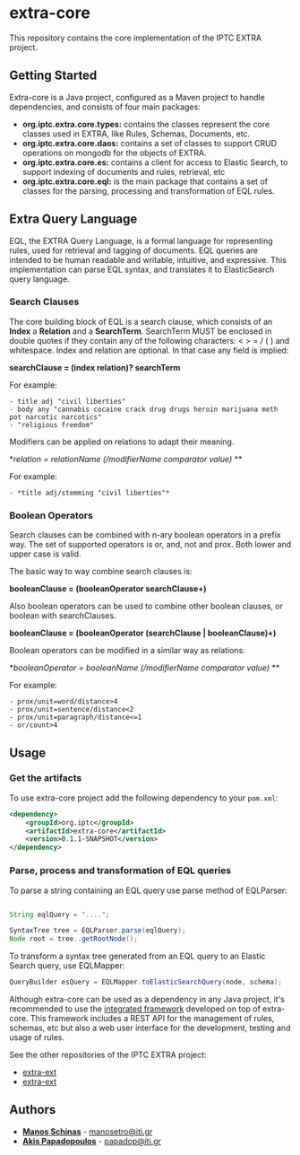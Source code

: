 # extra-core

This repository contains the core implementation of the IPTC EXTRA project.

## Getting Started

Extra-core is a Java project, configured as a Maven project to handle dependencies, and consists of four main packages:

* **org.iptc.extra.core.types:** contains the classes represent the core classes used in EXTRA, like Rules, Schemas, Documents, etc.
* **org.iptc.extra.core.daos:** contains a set of classes to support CRUD operations on mongodb for the objects of EXTRA.
* **org.iptc.extra.core.es:** contains a client for access to Elastic Search, to support indexing of documents and rules, retrieval, etc
* **org.iptc.extra.core.eql:** is the main package that contains a set of classes for the parsing, processing and transformation of EQL rules.

## Extra Query Language
EQL, the EXTRA Query Language, is a formal language for representing rules, used for retrieval and tagging of documents. EQL queries are intended to be human readable and writable, intuitive, and expressive. This implementation can parse EQL syntax, and translates it to ElasticSearch query language.

### Search Clauses

The core building block of EQL is a search clause, which consists of an **Index** a **Relation** and a **SearchTerm**. SearchTerm MUST be enclosed in double quotes if they contain any of the following characters: < > = / ( ) and whitespace. Index and relation are optional. In that case any field is implied:

**searchClause = (index relation)? searchTerm**

For example:
	
	- title adj "civil liberties"
	- body any "cannabis cocaine crack drug drugs heroin marijuana meth pot narcotic narcotics"
	- "religious freedom"

Modifiers can be applied on relations to adapt their meaning.

**relation = relationName (/modifierName comparator value)* **

For example:
	
	- *title adj/stemming "civil liberties"*

### Boolean Operators
Search clauses can be combined with n-ary boolean operators in a prefix way. The set of supported operators is or, and, not and prox. Both lower and upper case is valid.

The basic way to way combine search clauses is:

**booleanClause = (booleanOperator searchClause+)**

Also boolean operators can be used to combine other boolean clauses, or boolean with searchClauses. 

**booleanClause = (booleanOperator (searchClause | booleanClause)+)**

Boolean operators can be modified in a similar way as relations:  

**booleanOperator = booleanName (/modifierName comparator value)* **

For example:

	- prox/unit=word/distance>4
	- prox/unit=sentence/distance<2
	- prox/unit=paragraph/distance<=1
	- or/count>4



## Usage

### Get the artifacts

To use extra-core project add the following dependency to your `pom.xml`:

```xml
<dependency>
	<groupId>org.iptc</groupId>
  	<artifactId>extra-core</artifactId>
	<version>0.1.1-SNAPSHOT</version>
</dependency>
```

### Parse, process and transformation of EQL queries

To parse a string containing an EQL query use parse method of EQLParser:

```java

String eqlQuery = "....";

SyntaxTree tree = EQLParser.parse(eqlQuery);
Node root = tree..getRootNode();

```

To transform a syntax tree generated from an EQL query to an Elastic Search query, use EQLMapper:

```java
QueryBuilder esQuery = EQLMapper.toElasticSearchQuery(node, schema);
```

Although extra-core can be used as a dependency in any Java project, it's recommended to use the [integrated framework](https://github.com/iptc/extra-ext) developed on top of extra-core. This framework includes a REST API for the management of rules, schemas, etc but also a web user interface for the development, testing and usage of rules. 

See the other repositories of the IPTC EXTRA project:
* [extra-ext](https://github.com/iptc/extra-ext)
* [extra-ext](https://github.com/iptc/extra-rules)


## Authors
* **[Manos Schinas](https://github.com/manosetro)** - manosetro@iti.gr
* **[Akis Papadopoulos](https://github.com/kleinmind)** - papadop@iti.gr
